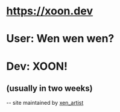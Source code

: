 # https://xoon.dev

# User: Wen wen wen? 

# Dev: XOON! 

## (usually in two weeks)



-- site maintained by [xen_artist](https://x.com/xen_artist)

